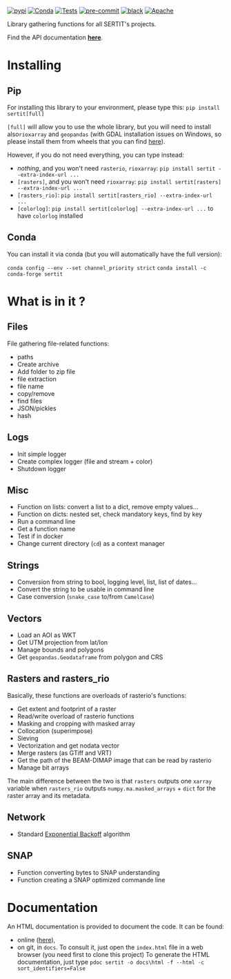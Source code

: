 [![pypi](https://img.shields.io/pypi/v/sertit.svg)](https://pypi.python.org/pypi/sertit)
[![Conda](https://img.shields.io/conda/vn/conda-forge/sertit.svg)](https://anaconda.org/conda-forge/sertit)
[![Tests](https://github.com/sertit/sertit-utils/actions/workflows/test.yml/badge.svg)](https://github.com/sertit/sertit-utils/actions/workflows/test.yml)
[![pre-commit](https://img.shields.io/badge/pre--commit-enabled-brightgreen?logo=pre-commit&logoColor=white)](https://github.com/pre-commit/pre-commit)
[![black](https://img.shields.io/badge/code%20style-black-000000.svg)](https://github.com/python/black)
[![Apache](https://img.shields.io/badge/License-Apache%202.0-blue.svg)](https://github.com/sertit/eoreader/blob/master/LICENSE)

Library gathering functions for all SERTIT's projects.

Find the API documentation [**here**](https://sertit.github.io/sertit-utils/).

# Installing

## Pip
For installing this library to your environment, please type this: `pip install sertit[full]`

`[full]` will allow you to use the whole library, but you will need to install also`rioxarray` and `geopandas`
(with GDAL installation issues on Windows, so please install them from wheels that you can
find [here](https://www.lfd.uci.edu/~gohlke/pythonlibs/#rasterio)).

However, if you do not need everything, you can type instead:

- *nothing*, and you won't need `rasterio`, `rioxarray`: `pip install sertit --extra-index-url ...`
- `[rasters]`, and you won't need `rioxarray`: `pip install sertit[rasters] --extra-index-url ...`
- `[rasters_rio]`: `pip install sertit[rasters_rio] --extra-index-url ...`
- `[colorlog]`: `pip install sertit[colorlog] --extra-index-url ...` to have `colorlog` installed

## Conda

You can install it via conda (but you will automatically have the full version):

`conda config --env --set channel_priority strict`
`conda install -c conda-forge sertit`

# What is in it ?
## Files

File gathering file-related functions:

- paths
- Create archive
- Add folder to zip file
- file extraction
- file name
- copy/remove
- find files
- JSON/pickles
- hash

## Logs
- Init simple logger
- Create complex logger (file and stream + color)
- Shutdown logger

## Misc
- Function on lists: convert a list to a dict, remove empty values...
- Function on dicts: nested set, check mandatory keys, find by key
- Run a command line
- Get a function name
- Test if in docker
- Change current directory (`cd`) as a context manager

## Strings
- Conversion from string to bool, logging level, list, list of dates...
- Convert the string to be usable in command line
- Case conversion (`snake_case` to/from `CamelCase`)

## Vectors
- Load an AOI as WKT
- Get UTM projection from lat/lon
- Manage bounds and polygons
- Get `geopandas.Geodataframe` from polygon and CRS

## Rasters and rasters_rio
Basically, these functions are overloads of rasterio's functions:

- Get extent and footprint of a raster
- Read/write overload of rasterio functions
- Masking and cropping with masked array
- Collocation (superimpose)
- Sieving
- Vectorization and get nodata vector
- Merge rasters (as GTiff and VRT)
- Get the path of the BEAM-DIMAP image that can be read by rasterio
- Manage bit arrays

The main difference between the two is that `rasters` outputs one `xarray` variable
when `rasters_rio` outputs `numpy.ma.masked_arrays` + `dict` for the raster array and its metadata.

## Network
- Standard [Exponential Backoff](https://en.wikipedia.org/wiki/Exponential_backoff) algorithm

## SNAP
- Function converting bytes to SNAP understanding
- Function creating a SNAP optimized commande line

# Documentation

An HTML documentation is provided to document the code.
It can be found:

- online ([here](https://sertit.github.io/sertit-utils/)),
- on git, in `docs`.
  To consult it, just open the `index.html` file in a web browser (you need first to clone this project)
  To generate the HTML documentation, just type `pdoc sertit -o docs\html -f --html -c sort_identifiers=False`
